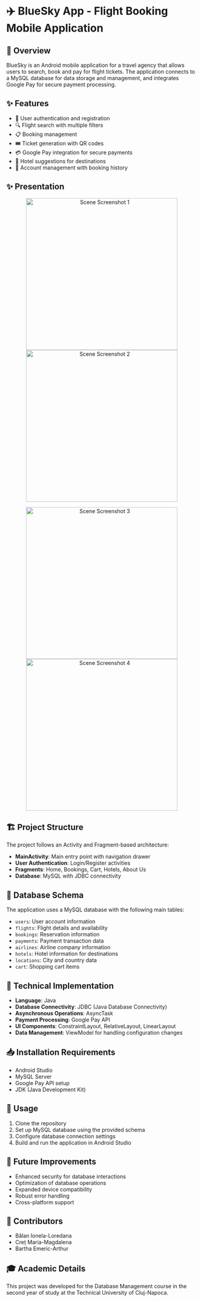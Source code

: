 # ✈️ BlueSky App - Flight Booking Mobile Application

## 📝 Overview
BlueSky is an Android mobile application for a travel agency that allows users to search, book and pay for flight tickets. The application connects to a MySQL database for data storage and management, and integrates Google Pay for secure payment processing.

## ✨ Features
* 🔐 User authentication and registration
* 🔍 Flight search with multiple filters
* 📋 Booking management
* 🎟️ Ticket generation with QR codes
* 💳 Google Pay integration for secure payments
* 🏨 Hotel suggestions for destinations
* 👤 Account management with booking history

## ✨ Presentation
<div align="center">
  <p float="left">
    <img src="images/image_scene.jpg" width="400" alt="Scene Screenshot 1"/>
    <img src="images/image2.png" width="400" alt="Scene Screenshot 2"/>
  </p>
  <p float="left">
    <img src="images/image3.png" width="400" alt="Scene Screenshot 3"/>
    <img src="images/image4.png" width="400" alt="Scene Screenshot 4"/>
  </p>
</div>

## 🏗️ Project Structure
The project follows an Activity and Fragment-based architecture:
* **MainActivity**: Main entry point with navigation drawer
* **User Authentication**: Login/Register activities
* **Fragments**: Home, Bookings, Cart, Hotels, About Us
* **Database**: MySQL with JDBC connectivity

## 💾 Database Schema
The application uses a MySQL database with the following main tables:
* `users`: User account information
* `flights`: Flight details and availability
* `bookings`: Reservation information
* `payments`: Payment transaction data
* `airlines`: Airline company information
* `hotels`: Hotel information for destinations
* `locations`: City and country data
* `cart`: Shopping cart items

## 🔧 Technical Implementation
* **Language**: Java
* **Database Connectivity**: JDBC (Java Database Connectivity)
* **Asynchronous Operations**: AsyncTask
* **Payment Processing**: Google Pay API
* **UI Components**: ConstraintLayout, RelativeLayout, LinearLayout
* **Data Management**: ViewModel for handling configuration changes

## 📥 Installation Requirements
* Android Studio
* MySQL Server
* Google Pay API setup
* JDK (Java Development Kit)

## 📱 Usage
1. Clone the repository
2. Set up MySQL database using the provided schema
3. Configure database connection settings
4. Build and run the application in Android Studio

## 🚀 Future Improvements
* Enhanced security for database interactions
* Optimization of database operations
* Expanded device compatibility
* Robust error handling
* Cross-platform support

## 👥 Contributors
* Bălan Ionela-Loredana
* Creț Maria-Magdalena
* Bartha Emeric-Arthur

## 🎓 Academic Details
This project was developed for the Database Management course in the second year of study at the Technical University of Cluj-Napoca.
